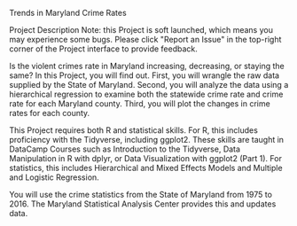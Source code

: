 Trends in Maryland Crime Rates

Project Description
Note: this Project is soft launched, which means you may experience some bugs. Please click "Report an Issue" in 
the top-right corner of the Project interface to provide feedback.

Is the violent crimes rate in Maryland increasing, decreasing, or staying the same? In this Project, you will find 
out. First, you will wrangle the raw data supplied by the State of Maryland. Second, you will analyze the data 
using a hierarchical regression to examine both the statewide crime rate and crime rate for each Maryland county.
Third, you will plot the changes in crime rates for each county.

This Project requires both R and statistical skills. For R, this includes proficiency with the Tidyverse, including
ggplot2. These skills are taught in DataCamp Courses such as Introduction to the Tidyverse, Data Manipulation in R
with dplyr, or Data Visualization with ggplot2 (Part 1). For statistics, this includes Hierarchical and Mixed Effects
Models and Multiple and Logistic Regression.

You will use the crime statistics from the State of Maryland from 1975 to 2016. The Maryland Statistical Analysis 
Center provides this and updates data.

